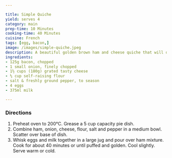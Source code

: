 ```yaml
---

title: Simple Quiche
yield: serves 4
category: main
prep-time: 10 Minutes
cooking-time: 40 Minutes
cuisine: French
tags: [egg, bacon,]
image: /images/simple-quiche.jpeg
description: A beautiful golden brown ham and cheese quiche that will delight the whole family.
ingredients:
- 125g bacon, chopped
- 1 small onion, finely chopped
- 1½ cups (180g) grated tasty cheese
- ⅓ cup self-raising flour
- salt & freshly ground pepper, to season
- 4 eggs
- 375ml milk

---
```


### Directions

1. Preheat oven to 200°C. Grease a 5 cup capacity pie dish.
2. Combine ham, onion, cheese, flour, salt and pepper in a medium bowl. Scatter over base of dish.
3. Whisk eggs and milk together in a large jug and pour over ham mixture. Cook for about 40 minutes or until puffed and golden. Cool slightly. Serve warm or cold.
